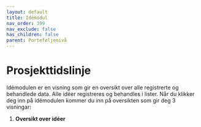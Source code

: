 ```yaml
---
layout: default
title: Idémodul
nav_order: 399
nav_exclude: false
has_children: false
parent: Porteføljenivå
---
```


# Prosjekttidslinje
Idémodulen er en visning som gir en oversikt over alle registrerte og behandlede data. 
Alle idéer registreres og behandles i lister.
Når du klikker deg inn på idémodulen kommer du inn på oversikten som gir deg 3 visningar:
1. **Oversikt over idéer** 
